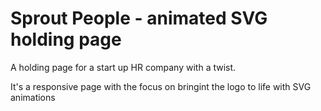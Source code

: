 # Sprout People - animated SVG holding page

A holding page for a start up HR company with a twist.

It's a responsive page with the focus on bringint the logo to life with SVG animations
